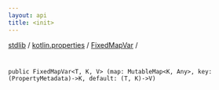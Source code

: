 ```yaml
---
layout: api
title: <init>
---
```

[stdlib](../../index.html) / [kotlin.properties](../index.html) / [FixedMapVar](index.html) / [<init>](_init_.html)

# <init>

```
public FixedMapVar<T, K, V> (map: MutableMap<K, Any>, key: (PropertyMetadata)->K, default: (T, K)->V)
```
